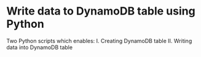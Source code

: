 # Write data to DynamoDB table using Python

Two Python scripts which enables:
  I. Creating DynamoDB table
  II. Writing data into DynamoDB table
